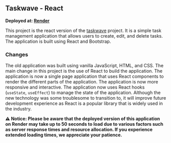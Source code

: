 ## Taskwave - React

**Deployed at: [Render](https://a4-williamhuang.onrender.com)**

This project is the react version of the [taskwave](https://github.com/whuang214/a3-WilliamHuang) project. It is a simple task management application that allows users to create, edit, and delete tasks. The application is built using React and Bootstrap.

### Changes

The old application was built using vanilla JavaScript, HTML, and CSS. The main change in this project is the use of React to build the application. The application is now a single page application that uses React components to render the different parts of the application. The application is now more responsive and interactive. The application now uses React hooks (`useState`, `useEffect`) to manage the state of the application. Although the new technology was some troublesome to transition to, it will improve future development experience as React is a popular library that is widely used in the industry.

**⚠️ Notice: Please be aware that the deployed version of this application on Render may take up to 50 seconds to load due to various factors such as server response times and resource allocation. If you experience extended loading times, we appreciate your patience.**
